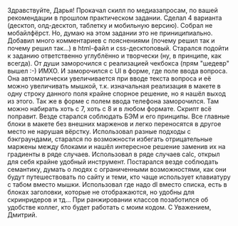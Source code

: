 Здравствуйте, Дарья!
Прокачал скилл по медиазапросам, по вашей рекомендации в прошлом практическом задании. Сделал 4 варианта (десктоп, олд-десктоп, таблетку и мобильную версию). Собрал не мобайлфёрст. Но, думаю на этом задании это не приниципиально.
Добавил много комментариев с пояснениями (почему решил так и почему решил так...) в html-файл и css-десктоповый.
Старался подойти к заданию ответственно углублённо и творчески (ну, в принципе, как всегда). 
От души заморочился с реализацией чекбокса (прям "шедевр" вышел :-) ИМХО. И заморочился с UI в форме, где поле ввода вопроса. Она автоматически увеличивается при вводе текста вопроса и её можно увеличивать мышкой, т.к. изначальная реализация в макете в одну строку данного поля крайне спорное решение, но я нашёл выход из этого. Так же в форме с полем ввода телефона заморочился. Там можно набирать хоть с 7, хоть с 8 и в любом формате. Скрипт всё поправит.
Везде старался соблюдать БЭМ и его принципы. Все главные блоки в макете без внешних марженов и легко переносятся в другое место не нарушая вёрстку.
Использовал разные подходы с бэкграундами, старался по возможности избегать отрицательные маржены между блоками и нашёл интересное решение заменив их на градиенты в ряде случаев.
Использовал в ряде случаев calc, открыл для себя крайне удобный инструмент.
Постарался везде соблюдать семантику, думать о людях с ограниченными возможностями, как они будут путешествовать по сайту и теми, кто чаще использует клавиатуру с табом вместо мышки. Использовал где надо dl вместо списка, есть в блоках заголовки, которые не отображаются, но удобны для скринридеров и тд...
При ранжировании классов позаботился об удобстве коллег, кто будет работать с моим кодом.
С Уважением, Дмитрий.